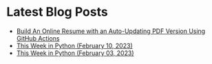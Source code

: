 # Latest Blog Posts
- [Build An Online Resume with an Auto-Updating PDF Version Using GitHub Actions](https://bas.codes/posts/github-actions-resume)
- [This Week in Python (February 10, 2023)](https://bas.codes/posts/this-week-python-050)
- [This Week in Python (February 03, 2023)](https://bas.codes/posts/this-week-python-049)
